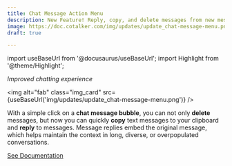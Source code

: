 ```yaml
---
title: Chat Message Action Menu
description: New Feature! Reply, copy, and delete messages from new message bubble menu.
image: https://doc.cotalker.com/img/updates/update_chat-message-menu.png
draft: true

---
```


import useBaseUrl from '@docusaurus/useBaseUrl'; 
import Highlight from '@theme/Highlight';


<div class="card-demo">
<div class="card">
<div class="card__header">

<span className="hero__subtitle"><em>Improved chatting experience</em></span>

</div>
<div class="card__image">

<img alt="fab" class="img_card" src={useBaseUrl('img/updates/update_chat-message-menu.png')} />
<br/>

</div>
<div class="card__body">

With a simple click on a **chat message bubble**, you can not only **delete** messages, but now you can quickly **copy** text messages to your clipboard and **reply** to messages. Message replies embed the original message, which helps maintain the context in long, diverse, or overpopulated conversations.

</div>
<div class="card__footer">

<a class ="button button--secondary button--block" href="/docs/documentation/admin/admin_token">See Documentation</a>
<br/>

</div>
</div>
</div>
